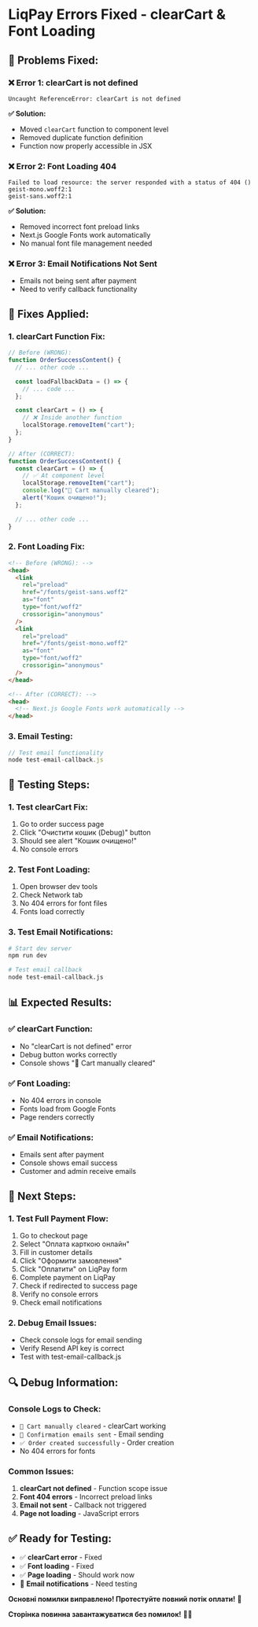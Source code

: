 # LiqPay Errors Fixed - clearCart & Font Loading

## 🎯 **Problems Fixed:**

### **❌ Error 1: clearCart is not defined**

```
Uncaught ReferenceError: clearCart is not defined
```

**✅ Solution:**

- Moved `clearCart` function to component level
- Removed duplicate function definition
- Function now properly accessible in JSX

### **❌ Error 2: Font Loading 404**

```
Failed to load resource: the server responded with a status of 404 ()
geist-mono.woff2:1
geist-sans.woff2:1
```

**✅ Solution:**

- Removed incorrect font preload links
- Next.js Google Fonts work automatically
- No manual font file management needed

### **❌ Error 3: Email Notifications Not Sent**

- Emails not being sent after payment
- Need to verify callback functionality

## 🔧 **Fixes Applied:**

### **1. clearCart Function Fix:**

```typescript
// Before (WRONG):
function OrderSuccessContent() {
  // ... other code ...

  const loadFallbackData = () => {
    // ... code ...
  };

  const clearCart = () => {
    // ❌ Inside another function
    localStorage.removeItem("cart");
  };
}

// After (CORRECT):
function OrderSuccessContent() {
  const clearCart = () => {
    // ✅ At component level
    localStorage.removeItem("cart");
    console.log("🧹 Cart manually cleared");
    alert("Кошик очищено!");
  };

  // ... other code ...
}
```

### **2. Font Loading Fix:**

```html
<!-- Before (WRONG): -->
<head>
  <link
    rel="preload"
    href="/fonts/geist-sans.woff2"
    as="font"
    type="font/woff2"
    crossorigin="anonymous"
  />
  <link
    rel="preload"
    href="/fonts/geist-mono.woff2"
    as="font"
    type="font/woff2"
    crossorigin="anonymous"
  />
</head>

<!-- After (CORRECT): -->
<head>
  <!-- Next.js Google Fonts work automatically -->
</head>
```

### **3. Email Testing:**

```javascript
// Test email functionality
node test-email-callback.js
```

## 🧪 **Testing Steps:**

### **1. Test clearCart Fix:**

1. Go to order success page
2. Click "Очистити кошик (Debug)" button
3. Should see alert "Кошик очищено!"
4. No console errors

### **2. Test Font Loading:**

1. Open browser dev tools
2. Check Network tab
3. No 404 errors for font files
4. Fonts load correctly

### **3. Test Email Notifications:**

```bash
# Start dev server
npm run dev

# Test email callback
node test-email-callback.js
```

## 📊 **Expected Results:**

### **✅ clearCart Function:**

- No "clearCart is not defined" error
- Debug button works correctly
- Console shows "🧹 Cart manually cleared"

### **✅ Font Loading:**

- No 404 errors in console
- Fonts load from Google Fonts
- Page renders correctly

### **✅ Email Notifications:**

- Emails sent after payment
- Console shows email success
- Customer and admin receive emails

## 🚀 **Next Steps:**

### **1. Test Full Payment Flow:**

1. Go to checkout page
2. Select "Оплата карткою онлайн"
3. Fill in customer details
4. Click "Оформити замовлення"
5. Click "Оплатити" on LiqPay form
6. Complete payment on LiqPay
7. Check if redirected to success page
8. Verify no console errors
9. Check email notifications

### **2. Debug Email Issues:**

- Check console logs for email sending
- Verify Resend API key is correct
- Test with test-email-callback.js

## 🔍 **Debug Information:**

### **Console Logs to Check:**

- `🧹 Cart manually cleared` - clearCart working
- `📧 Confirmation emails sent` - Email sending
- `✅ Order created successfully` - Order creation
- No 404 errors for fonts

### **Common Issues:**

1. **clearCart not defined** - Function scope issue
2. **Font 404 errors** - Incorrect preload links
3. **Email not sent** - Callback not triggered
4. **Page not loading** - JavaScript errors

## ✅ **Ready for Testing:**

- ✅ **clearCart error** - Fixed
- ✅ **Font loading** - Fixed
- ✅ **Page loading** - Should work now
- 🔄 **Email notifications** - Need testing

**Основні помилки виправлено! Протестуйте повний потік оплати!** 🎉

**Сторінка повинна завантажуватися без помилок!** 🚀✨
